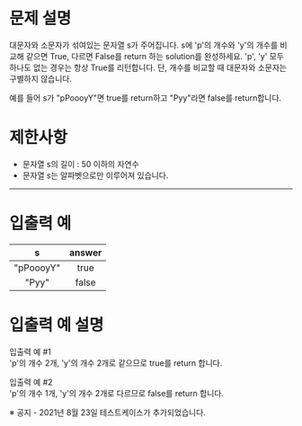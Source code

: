 # 문제 설명

대문자와 소문자가 섞여있는 문자열 s가 주어집니다. s에 'p'의 개수와 'y'의 개수를 비교해 같으면 True, 다르면 False를 return 하는 solution를 완성하세요. 'p', 'y' 모두 하나도 없는 경우는 항상 True를 리턴합니다. 단, 개수를 비교할 때 대문자와 소문자는 구별하지 않습니다.

예를 들어 s가 "pPoooyY"면 true를 return하고 "Pyy"라면 false를 return합니다.

# 제한사항

*   문자열 s의 길이 : 50 이하의 자연수
*   문자열 s는 알파벳으로만 이루어져 있습니다.

* * *

# 입출력 예

**s**|**answer**
:-----:|:-----:
"pPoooyY"|true
"Pyy"|false

# 입출력 예 설명

입출력 예 #1  
'p'의 개수 2개, 'y'의 개수 2개로 같으므로 true를 return 합니다.

입출력 예 #2  
'p'의 개수 1개, 'y'의 개수 2개로 다르므로 false를 return 합니다.

※ 공지 - 2021년 8월 23일 테스트케이스가 추가되었습니다.